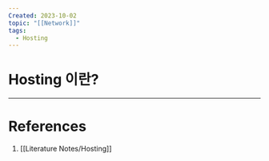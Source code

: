 ```yaml
---
Created: 2023-10-02
topic: "[[Network]]"
tags:
  - Hosting
---
```

# Hosting 이란?


---
# References
1. [[Literature Notes/Hosting]]